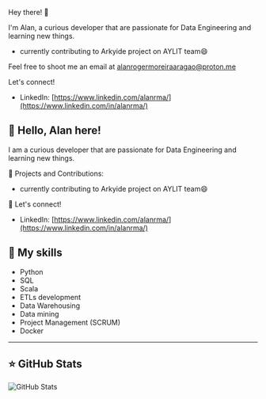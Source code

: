 Hey there! 🐸

I'm Alan, a curious developer that are passionate for Data Engineering and learning new things.
 - currently contributing to Arkyide project on AYLIT team😄
   
Feel free to shoot me an email at alanrogermoreiraaragao@proton.me

Let's connect!
- LinkedIn: [https://www.linkedin.com/alanrma/](https://www.linkedin.com/in/alanrma/)


## 🐸 Hello, Alan here!

I am a curious developer that are passionate for Data Engineering and learning new things.


🔭 Projects and Contributions:
- currently contributing to Arkyide project on AYLIT team😄

💬 Let's connect!
- LinkedIn: [https://www.linkedin.com/alanrma/](https://www.linkedin.com/in/alanrma/)


## 🚀 My skills
- Python
- SQL
- Scala
- ETLs development
- Data Warehousing
- Data mining
- Project Management (SCRUM)
- Docker
---

## ⭐ GitHub Stats

![GitHub Stats](https://github-readme-stats.vercel.app/api?username=AlanRMA&show_icons=true)
